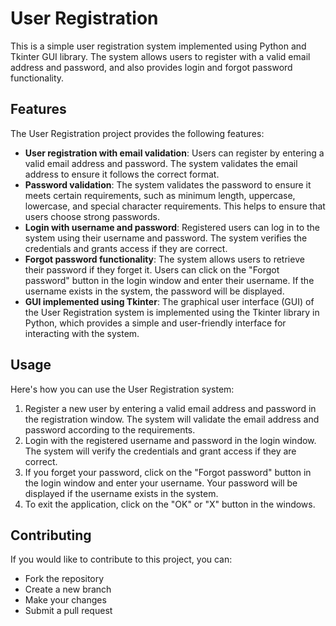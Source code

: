# User Registration

This is a simple user registration system implemented using Python and Tkinter GUI library. The system allows users to register with a valid email address and password, and also provides login and forgot password functionality.

## Features

The User Registration project provides the following features:

- **User registration with email validation**: Users can register by entering a valid email address and password. The system validates the email address to ensure it follows the correct format.
- **Password validation**: The system validates the password to ensure it meets certain requirements, such as minimum length, uppercase, lowercase, and special character requirements. This helps to ensure that users choose strong passwords.
- **Login with username and password**: Registered users can log in to the system using their username and password. The system verifies the credentials and grants access if they are correct.
- **Forgot password functionality**: The system allows users to retrieve their password if they forget it. Users can click on the "Forgot password" button in the login window and enter their username. If the username exists in the system, the password will be displayed.
- **GUI implemented using Tkinter**: The graphical user interface (GUI) of the User Registration system is implemented using the Tkinter library in Python, which provides a simple and user-friendly interface for interacting with the system.


## Usage

Here's how you can use the User Registration system:

1. Register a new user by entering a valid email address and password in the registration window. The system will validate the email address and password according to the requirements.
2. Login with the registered username and password in the login window. The system will verify the credentials and grant access if they are correct.
3. If you forget your password, click on the "Forgot password" button in the login window and enter your username. Your password will be displayed if the username exists in the system.
4. To exit the application, click on the "OK" or "X" button in the windows.

## Contributing

If you would like to contribute to this project, you can:

- Fork the repository
- Create a new branch
- Make your changes
- Submit a pull request






